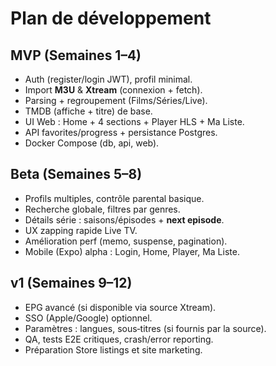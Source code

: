 # Plan de développement

## MVP (Semaines 1–4)
- Auth (register/login JWT), profil minimal.
- Import **M3U** & **Xtream** (connexion + fetch).
- Parsing + regroupement (Films/Séries/Live).
- TMDB (affiche + titre) de base.
- UI Web : Home + 4 sections + Player HLS + Ma Liste.
- API favorites/progress + persistance Postgres.
- Docker Compose (db, api, web).

## Beta (Semaines 5–8)
- Profils multiples, contrôle parental basique.
- Recherche globale, filtres par genres.
- Détails série : saisons/épisodes + **next episode**.
- UX zapping rapide Live TV.
- Amélioration perf (memo, suspense, pagination).
- Mobile (Expo) alpha : Login, Home, Player, Ma Liste.

## v1 (Semaines 9–12)
- EPG avancé (si disponible via source Xtream).
- SSO (Apple/Google) optionnel.
- Paramètres : langues, sous‑titres (si fournis par la source).
- QA, tests E2E critiques, crash/error reporting.
- Préparation Store listings et site marketing.
